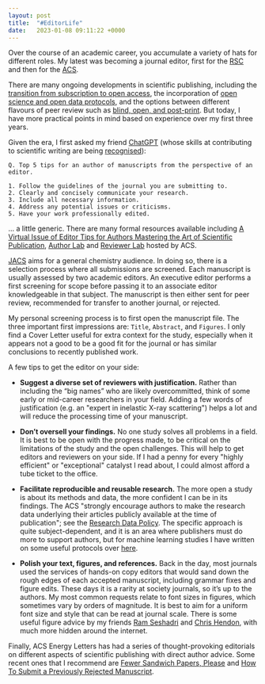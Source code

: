 ```yaml
---
layout: post
title:  "#EditorLife"
date:   2023-01-08 09:11:22 +0000
---
```


Over the course of an academic career, you accumulate a variety of hats for different roles. My latest was becoming a journal editor, first for the [RSC](https://pubs.rsc.org/en/journals) and then for the [ACS](http://pubstore.acs.org/journals.html).

There are many ongoing developments in scientific publishing, including the [transition from subscription to open access](https://www.coalition-s.org), the incorporation of [open science and open data protocols](https://www.go-fair.org/fair-principles/), and the options between different flavours of peer review such as [blind, open, and post-print](https://publishingsupport.iopscience.iop.org/questions/checklist-for-anonymising-your-manuscript).  But today, I have more practical points in mind based on experience over my first three years.

Given the era, I first asked my friend [ChatGPT](https://chat.openai.com/chat) (whose skills at contributing to scientific writing are being [recognised](https://pubs.acs.org/doi/10.1021/acsenergylett.2c02828)):

```
Q. Top 5 tips for an author of manuscripts from the perspective of an editor.

1. Follow the guidelines of the journal you are submitting to. 
2. Clearly and concisely communicate your research.
3. Include all necessary information. 
4. Address any potential issues or criticisms. 
5. Have your work professionally edited. 
```

... a little generic. There are many formal resources available including [A Virtual Issue of Editor Tips for Authors Mastering the Art of Scientific Publication](https://pubs.acs.org/page/vi/art_of_scientific_publication.html), [Author Lab](https://institute.acs.org/courses/acs-author-lab.html) and [Reviewer Lab](https://institute.acs.org/courses/acs-reviewer-lab.html) hosted by ACS.

[JACS](https://pubs.acs.org/journal/jacsat) aims for a general chemistry audience. In doing so, there is a selection process where all submissions are screened. Each manuscript is usually assessed by two academic editors. An executive editor performs a first screening for scope before passing it to an associate editor knowledgeable in that subject. The manuscript is then either sent for peer review, recommended for transfer to another journal, or rejected. 

My personal screening process is to first open the manuscript file. The three important first impressions are: `Title`, `Abstract`, and `Figures`. I only find a Cover Letter useful for extra context for the study, especially when it appears not a good to be a good fit for the journal or has similar conclusions to recently published work. 

A few tips to get the editor on your side:

- **Suggest a diverse set of reviewers with justification.** Rather than including the “big names” who are likely overcommitted, think of some early or mid-career researchers in your field. Adding a few words of justification (e.g. an "expert in inelastic X-ray scattering") helps a lot and will reduce the processing time of your manuscript. 

- **Don’t oversell your findings.** No one study solves all problems in a field. It is best to be open with the progress made, to be critical on the limitations of the study and the open challenges. This will help to get editors and reviewers on your side. If I had a penny for every "highly efficient" or "exceptional" catalyst I read about, I could almost afford a tube ticket to the office. 

- **Facilitate reproducible and reusable research.** The more open a study is about its methods and data, the more confident I can be in its findings. The ACS "strongly encourage authors to make the research data underlying their articles publicly available at the time of publication"; see the [Research Data Policy](https://publish.acs.org/publish/author_guidelines?coden=jacsat#data_policy). The specific approach is quite subject-dependent, and it is an area where publishers must do more to support authors, but for machine learning studies I have written on some useful protocols over [here](https://www.nature.com/articles/s41557-021-00716-z). 

- **Polish your text, figures, and references.** Back in the day, most journals used the services of hands-on copy editors that would sand down the rough edges of each accepted manuscript, including grammar fixes and figure edits. These days it is a rarity at society journals, so it’s up to the authors. My most common requests relate to font sizes in figures, which sometimes vary by orders of magnitude. It is best to aim for a uniform font size and style that can be read at journal scale.  There is some useful figure advice by my friends [Ram Seshadri](https://www.mrl.ucsb.edu/~seshadri/Seshadri-PreparingFigures-2018.pdf) and [Chris Hendon](https://pages.uoregon.edu/chendon/files/Making_figures.pdf), with much more hidden around the internet. 

Finally, ACS Energy Letters has had a series of thought-provoking editorials on different aspects of scientific publishing with direct author advice. Some recent ones that I recommend are [Fewer Sandwich Papers, Please](https://pubs.acs.org/doi/10.1021/acsenergylett.2c02197) and [How To Submit a Previously Rejected Manuscript](https://pubs.acs.org/doi/10.1021/acsenergylett.2c02724).